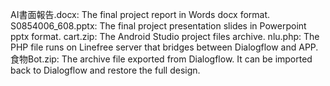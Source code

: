 AI書面報告.docx: The final project report in Words docx format.
S0854006_608.pptx: The final project presentation slides in Powerpoint pptx format.
cart.zip: The Android Studio project files archive.
nlu.php: The PHP file runs on Linefree server that bridges between Dialogflow and APP.
食物Bot.zip: The archive file exported from Dialogflow. It can be imported back to Dialogflow and restore the full design.

